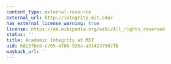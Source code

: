 ```yaml
---
content_type: external-resource
external_url: http://integrity.mit.edu/
has_external_license_warning: true
license: https://en.wikipedia.org/wiki/All_rights_reserved
status: ''
title: Academic Integrity at MIT
uid: 6d23fbe6-c765-4f86-926a-a3142379d7fb
wayback_url: ''
---
```

